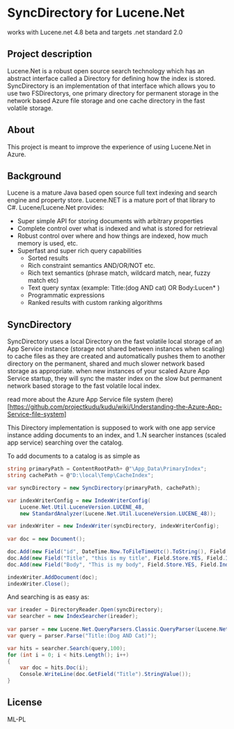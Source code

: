
# SyncDirectory for Lucene.Net

works with Lucene.net 4.8 beta and targets .net standard 2.0

## Project description

Lucene.Net is a robust open source search technology which has an abstract interface called a Directory for defining how the index is stored. SyncDirectory is an implementation of that interface which allows you to use two FSDirectorys, one primary directory for permanent storage in the network based Azure file storage and one cache directory in the fast volatile storage.

## About
This project is meant to improve the experience of using Lucene.Net in Azure.

## Background
Lucene is a mature Java based open source full text indexing and search engine and property store.
Lucene.NET is a mature port of that library to C#.
Lucene/Lucene.Net provides:
* Super simple API for storing documents with arbitrary properties
* Complete control over what is indexed and what is stored for retrieval
* Robust control over where and how things are indexed, how much memory is used, etc.
* Superfast and super rich query capabilities
	* Sorted results
	* Rich constraint semantics AND/OR/NOT etc.
	* Rich text semantics (phrase match, wildcard match, near, fuzzy match etc)
	* Text query syntax (example: Title:(dog AND cat) OR Body:Lucen* )
	* Programmatic expressions
	* Ranked results with custom ranking algorithms

## SyncDirectory
SyncDirectory uses a local Directory on the fast volatile local storage of an App Service instance (storage not shared between instances when scaling) to cache files as they are created and automatically pushes them to another directory on the permanent, shared and much slower network based storage as appropriate. when new instances of your scaled Azure App Service startup, they will sync the master index on the slow but permanent network based storage to the fast volatile local index.

read more about the Azure App Service file system (here)[https://github.com/projectkudu/kudu/wiki/Understanding-the-Azure-App-Service-file-system]

This Directory implementation is supposed to work with one app service instance adding documents to an index, and 1..N searcher instances (scaled app service) searching over the catalog.

To add documents to a catalog is as simple as

```cs
string primaryPath = ContentRootPath+ @"\App_Data\PrimaryIndex";
string cachePath = @"D:\local\Temp\CacheIndex";

var syncDirectory = new SyncDirectory(primaryPath, cachePath);

var indexWriterConfig = new IndexWriterConfig(
	Lucene.Net.Util.LuceneVersion.LUCENE_48,
	new StandardAnalyzer(Lucene.Net.Util.LuceneVersion.LUCENE_48));

var indexWriter = new IndexWriter(syncDirectory, indexWriterConfig);
            
var doc = new Document();

doc.Add(new Field("id", DateTime.Now.ToFileTimeUtc().ToString(), Field.Store.YES, Field.Index.TOKENIZED, Field.TermVector.NO));
doc.Add(new Field("Title", "this is my title", Field.Store.YES, Field.Index.TOKENIZED, Field.TermVector.NO));
doc.Add(new Field("Body", "This is my body", Field.Store.YES, Field.Index.TOKENIZED, Field.TermVector.NO));

indexWriter.AddDocument(doc);
indexWriter.Close();
```


And searching is as easy as:

```cs
var ireader = DirectoryReader.Open(syncDirectory);
var searcher = new IndexSearcher(ireader);
                    
var parser = new Lucene.Net.QueryParsers.Classic.QueryParser(Lucene.Net.Util.LuceneVersion.LUCENE_48, "Body", new StandardAnalyzer(Lucene.Net.Util.LuceneVersion.LUCENE_48));
var query = parser.Parse("Title:(Dog AND Cat)");

var hits = searcher.Search(query,100);
for (int i = 0; i < hits.Length(); i++)
{
    var doc = hits.Doc(i);
    Console.WriteLine(doc.GetField("Title").StringValue());
}
```            

## License

ML-PL
